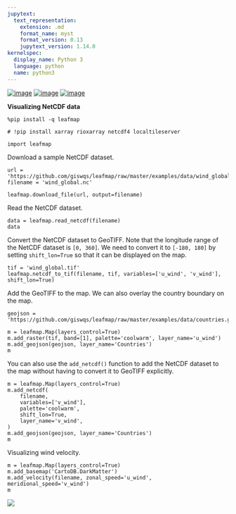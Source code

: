 ```yaml
---
jupytext:
  text_representation:
    extension: .md
    format_name: myst
    format_version: 0.13
    jupytext_version: 1.14.0
kernelspec:
  display_name: Python 3
  language: python
  name: python3
---
```


[![image](https://jupyterlite.rtfd.io/en/latest/_static/badge.svg)](https://demo.leafmap.org/lab/index.html?path=notebooks/52_netcdf.ipynb)
[![image](https://colab.research.google.com/assets/colab-badge.svg)](https://githubtocolab.com/giswqs/leafmap/blob/master/examples/notebooks/52_netcdf.ipynb)
[![image](https://mybinder.org/badge_logo.svg)](https://gishub.org/leafmap-binder)

**Visualizing NetCDF data**


```{code-cell} ipython3
%pip install -q leafmap
```

```{code-cell} ipython3
# !pip install xarray rioxarray netcdf4 localtileserver
```

```{code-cell} ipython3
import leafmap
```

Download a sample NetCDF dataset.

```{code-cell} ipython3
url = 'https://github.com/giswqs/leafmap/raw/master/examples/data/wind_global.nc'
filename = 'wind_global.nc'
```

```{code-cell} ipython3
leafmap.download_file(url, output=filename)
```

Read the NetCDF dataset.

```{code-cell} ipython3
data = leafmap.read_netcdf(filename)
data
```

Convert the NetCDF dataset to GeoTIFF. Note that the longitude range of the NetCDF dataset is `[0, 360]`. We need to convert it to `[-180, 180]` by setting `shift_lon=True` so that it can be displayed on the map.

```{code-cell} ipython3
tif = 'wind_global.tif'
leafmap.netcdf_to_tif(filename, tif, variables=['u_wind', 'v_wind'], shift_lon=True)
```

Add the GeoTIFF to the map. We can also overlay the country boundary on the map.

```{code-cell} ipython3
geojson = 'https://github.com/giswqs/leafmap/raw/master/examples/data/countries.geojson'
```

```{code-cell} ipython3
m = leafmap.Map(layers_control=True)
m.add_raster(tif, band=[1], palette='coolwarm', layer_name='u_wind')
m.add_geojson(geojson, layer_name='Countries')
m
```

You can also use the `add_netcdf()` function to add the NetCDF dataset to the map without having to convert it to GeoTIFF explicitly.

```{code-cell} ipython3
m = leafmap.Map(layers_control=True)
m.add_netcdf(
    filename,
    variables=['v_wind'],
    palette='coolwarm',
    shift_lon=True,
    layer_name='v_wind',
)
m.add_geojson(geojson, layer_name='Countries')
m
```

Visualizing wind velocity.

```{code-cell} ipython3
m = leafmap.Map(layers_control=True)
m.add_basemap('CartoDB.DarkMatter')
m.add_velocity(filename, zonal_speed='u_wind', meridional_speed='v_wind')
m
```

![](https://i.imgur.com/oL5Mgeu.gif)
